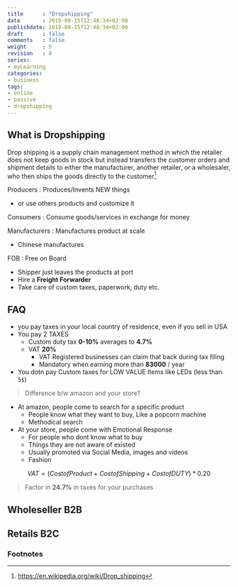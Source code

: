 ```yaml
---
title      : "Dropshipping"
date       : 2019-09-15T12:48:34+02:00
publishdate: 2019-09-15T12:48:34+02:00
draft      : false
comments   : false
weight     : 5
revision   : 0
series:
- myLearning
categories:
- business
tags:
- online
- passive
- dropshipping
---
```


## What is Dropshipping

Drop shipping is a supply chain management method in which the retailer does not keep goods in stock but instead transfers the customer orders and shipment details to either the manufacturer, another retailer, or a wholesaler, who then ships the goods directly to the customer[^1]

<!-- more -->

Producers
: Produces/Invents NEW things
* or use others products and customize it

Consumers
: Consume goods/services in exchange for money

Manufacturers
: Manufactures product at scale
* Chinese manufactures

FOB
: Free on Board
* Shipper just leaves the products at port
* Hire a **Freight Forwarder**
* Take care of custom taxes, paperwork, duty etc.

## FAQ

* you pay taxes in your local country of residence, even if you sell in USA
* You pay 2 TAXES
  * Custom duty tax **0-10%** averages to **4.7%**
  * VAT **20%**
    * VAT Registered businesses can claim that back during tax filing
    * Mandatory when earning more than **83000** / year
* You dotn pay Custom taxes for LOW VALUE Items like LEDs (less than `5$`)

> Difference b/w amazon and your store?

* At amazon, people come to search for a specific product
  * People know what they want to buy, Like a popcorn machine
  * Methodical search
* At your store, people come with Emotional Response
  * For people who dont know what to buy
  * Things they are not aware of existed
  * Usually promoted via Social Media, images and videos
  * Fashion

$$
VAT = (Cost of Product + Cost of Shipping + Cost of DUTY ) * 0.20
$$

> Factor in **24.7%** in taxes for your purchases


## Wholeseller B2B

## Retails B2C

### Footnotes

[^1]: https://en.wikipedia.org/wiki/Drop_shipping
[^2]:
